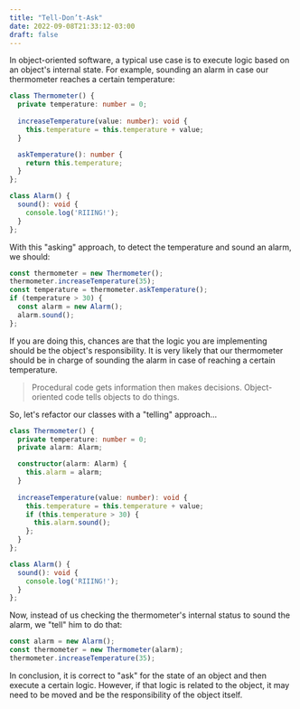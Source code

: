 ```yaml
---
title: "Tell-Don’t-Ask"
date: 2022-09-08T21:33:12-03:00
draft: false
---
```


In object-oriented software, a typical use case is to execute logic based on an object's internal state.
For example, sounding an alarm in case our thermometer reaches a certain temperature:

```typescript
class Thermometer() {
  private temperature: number = 0;
  
  increaseTemperature(value: number): void {
    this.temperature = this.temperature + value;
  }

  askTemperature(): number {
    return this.temperature;
  }
};

class Alarm() {
  sound(): void {
    console.log('RIIING!');
  }
};
```

With this "asking" approach, to detect the temperature and sound an alarm, we should:

```typescript
const thermometer = new Thermometer();
thermometer.increaseTemperature(35);
const temperature = thermometer.askTemperature();
if (temperature > 30) {
  const alarm = new Alarm();
  alarm.sound();
};
```
If you are doing this, chances are that the logic you are implementing should be the object's responsibility. 
It is very likely that our thermometer should be in charge of sounding the alarm in case of reaching a certain temperature.
> Procedural code gets information then makes decisions. Object-oriented code tells objects to do things.

So, let's refactor our classes with a "telling" approach...

```typescript
class Thermometer() {
  private temperature: number = 0;
  private alarm: Alarm;

  constructor(alarm: Alarm) {
    this.alarm = alarm;
  }
  
  increaseTemperature(value: number): void {
    this.temperature = this.temperature + value;
    if (this.temperature > 30) {
      this.alarm.sound();
    };
  }
};

class Alarm() {
  sound(): void {
    console.log('RIIING!');
  }
};
```

Now, instead of us checking the thermometer's internal status to sound the alarm, we "tell" him to do that:

```typescript
const alarm = new Alarm();
const thermometer = new Thermometer(alarm);
thermometer.increaseTemperature(35);
```

In conclusion, it is correct to "ask" for the state of an object and then execute a certain logic. However, if that logic is related to the object, it may need to be moved and be the responsibility of the object itself.


